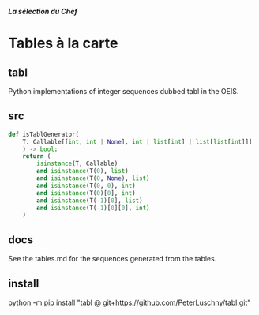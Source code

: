 ***La sélection du Chef***
# Tables à la carte


## tabl
Python implementations of integer sequences dubbed tabl in the OEIS.

## src
```python
def isTablGenerator(
    T: Callable[[int, int | None], int | list[int] | list[list[int]]]
    ) -> bool:
    return (
        isinstance(T, Callable)
        and isinstance(T(0), list)
        and isinstance(T(0, None), list)
        and isinstance(T(0, 0), int)
        and isinstance(T(0)[0], int)
        and isinstance(T(-1)[0], list)
        and isinstance(T(-1)[0][0], int)
    )
```

## docs
See the tables.md for the sequences generated from the tables.

## install
python -m pip install "tabl @ git+https://github.com/PeterLuschny/tabl.git"

